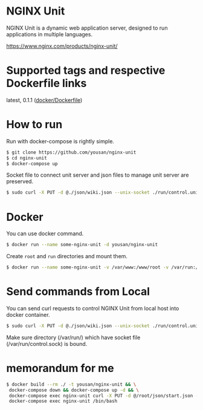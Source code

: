 # NGINX Unit

NGINX Unit is a dynamic web application server, designed to run applications in multiple languages.

https://www.nginx.com/products/nginx-unit/

# Supported tags and respective Dockerfile links
latest, 0.1.1 ([docker/Dockerfile](https://github.com/yousan/nginx-unit/blob/0.1.1/Dockerfile]))

# How to run

Run with docker-compose is rightly simple. 

```bash
$ git clone https://github.com/yousan/nginx-unit
$ cd nginx-unit
$ docker-compose up
```

Socket file to connect unit server and json files to manage unit server are preserved.

```bash
$ sudo curl -X PUT -d @./json/wiki.json --unix-socket ./run/control.unit.sock http://localhost/ 
``` 

# Docker

You can use docker command.

```bash
$ docker run --name some-nginx-unit -d yousan/nginx-unit
```

Create `root` and `run` directories and mount them.

```bash
$ docker run --name some-nginx-unit -v /var/www:/www/root -v /var/run:/var/run:rw  -p 8200:8200 -p 8300:8300  yousan/nginx-unit
```

# Send commands from Local
You can send curl requests to control NGINX Unit from local host into docker container.

```bash
$ sudo curl -X PUT -d @./json/wiki.json --unix-socket ./run/control.unit.sock http://localhost/ 
```

Make sure directory (/var/run/) which have socket file (/var/run/control.sock) is bound.

# memorandum for me

```bash
$ docker build --rm ./ -t yousan/nginx-unit && \
 docker-compose down && docker-compose up -d && \
 docker-compose exec nginx-unit curl -X PUT -d @/root/json/start.json --unix-socket /var/run/control.unit.sock http://localhost/ && \
 docker-compose exec nginx-unit /bin/bash
```
